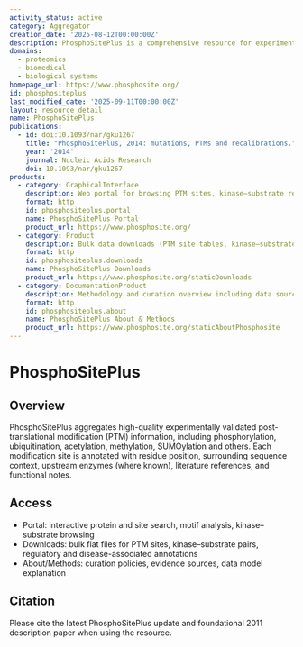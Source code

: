 ```yaml
---
activity_status: active
category: Aggregator
creation_date: '2025-08-12T00:00:00Z'
description: PhosphoSitePlus is a comprehensive resource for experimentally validated post-translational modifications (PTMs) with emphasis on phosphorylation, ubiquitination, acetylation, methylation and more. It aggregates curated site-specific modification data, kinase–substrate relationships, protein domains, mutation impact annotations, sequence motifs, and pathway/interaction context to support signaling, proteomics, and systems biology research.
domains:
  - proteomics
  - biomedical
  - biological systems
homepage_url: https://www.phosphosite.org/
id: phosphositeplus
last_modified_date: '2025-09-11T00:00:00Z'
layout: resource_detail
name: PhosphoSitePlus
publications:
  - id: doi:10.1093/nar/gku1267
    title: "PhosphoSitePlus, 2014: mutations, PTMs and recalibrations."
    year: '2014'
    journal: Nucleic Acids Research
    doi: 10.1093/nar/gku1267
products:
  - category: GraphicalInterface
    description: Web portal for browsing PTM sites, kinase–substrate relationships, motifs, mutations and protein pages
    format: http
    id: phosphositeplus.portal
    name: PhosphoSitePlus Portal
    product_url: https://www.phosphosite.org/
  - category: Product
    description: Bulk data downloads (PTM site tables, kinase–substrate data, regulatory sites, disease-associated mutations) requiring agreement to terms
    format: http
    id: phosphositeplus.downloads
    name: PhosphoSitePlus Downloads
    product_url: https://www.phosphosite.org/staticDownloads
  - category: DocumentationProduct
    description: Methodology and curation overview including data sources and evidence criteria
    format: http
    id: phosphositeplus.about
    name: PhosphoSitePlus About & Methods
    product_url: https://www.phosphosite.org/staticAboutPhosphosite
---
```


# PhosphoSitePlus

## Overview

PhosphoSitePlus aggregates high-quality experimentally validated post-translational modification (PTM) information, including phosphorylation, ubiquitination, acetylation, methylation, SUMOylation and others. Each modification site is annotated with residue position, surrounding sequence context, upstream enzymes (where known), literature references, and functional notes.

## Access

- Portal: interactive protein and site search, motif analysis, kinase–substrate browsing
- Downloads: bulk flat files for PTM sites, kinase–substrate pairs, regulatory and disease-associated annotations
- About/Methods: curation policies, evidence sources, data model explanation

## Citation

Please cite the latest PhosphoSitePlus update and foundational 2011 description paper when using the resource.